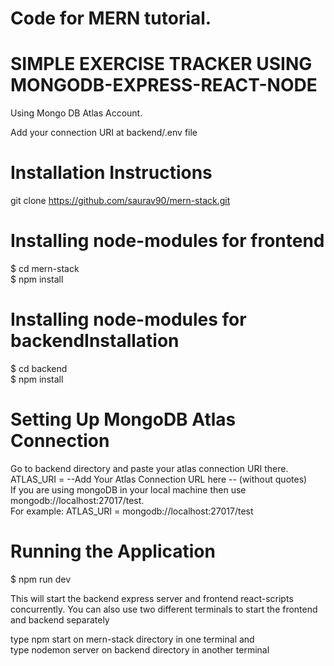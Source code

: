 Code for MERN tutorial.
==========================
SIMPLE EXERCISE TRACKER USING MONGODB-EXPRESS-REACT-NODE
=========================================================

Using Mongo DB Atlas Account.

Add your connection URI at backend/.env file

Installation Instructions
==================

git clone https://github.com/saurav90/mern-stack.git

Installing node-modules for frontend
======================================

$ cd mern-stack</br>
$ npm install

Installing node-modules for backendInstallation
======================================

$ cd backend</br>
$ npm install

Setting Up MongoDB Atlas Connection
======================================

Go to backend directory and paste your atlas connection URI there.</br>
ATLAS_URI = --Add Your Atlas Connection URL here -- (without quotes)</br>
If you are using mongoDB in your local machine then use mongodb://localhost:27017/test.</br>
For example: ATLAS_URI = mongodb://localhost:27017/test

Running the Application
=========================
$ npm run dev </br>

This will start the backend express server and frontend react-scripts concurrently. You can also use two different terminals to start the frontend and backend separately</br>

type npm start on mern-stack directory in one terminal  and </br>
type nodemon server on backend directory in another terminal
